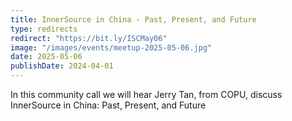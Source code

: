 ```yaml
---
title: InnerSource in China - Past, Present, and Future
type: redirects
redirect: "https://bit.ly/ISCMay06"
image: "/images/events/meetup-2025-05-06.jpg"
date: 2025-05-06
publishDate: 2024-04-01
---
```


In this community call we will hear Jerry Tan, from COPU, discuss InnerSource in China: Past, Present, and Future